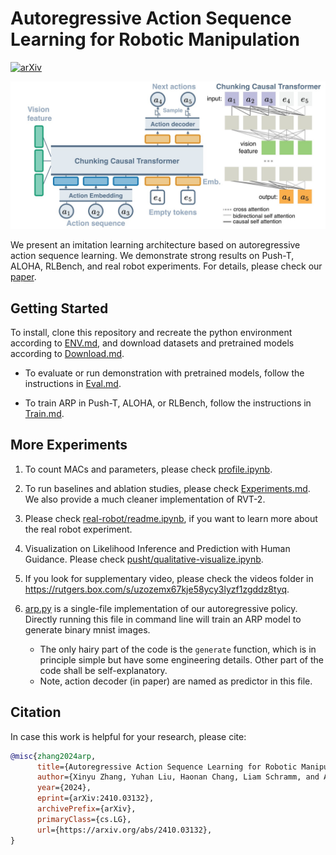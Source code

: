 # Autoregressive Action Sequence Learning for Robotic Manipulation

[![arXiv](https://img.shields.io/badge/arXiv-2410.03132-b31b1b.svg)](https://arxiv.org/abs/2410.03132) <!-- rlbench sota badge -->

![](assets/main-fig.jpg)


We present an imitation learning architecture based on autoregressive action sequence learning. We demonstrate strong results on Push-T, ALOHA, RLBench, and real robot experiments. For details, please check our [paper](https://arxiv.org/abs/2410.03132). 

## Getting Started

To install, clone this repository and recreate the python environment according to [ENV.md](ENV.md), and download datasets and pretrained models according to [Download.md](Download.md).


- To evaluate or run demonstration with pretrained models, follow the instructions in [Eval.md](Eval.md).

- To train ARP in Push-T, ALOHA, or RLBench, follow the instructions in [Train.md](Train.md).


## More Experiments

1. To count MACs and parameters, please check [profile.ipynb](profile.ipynb). 

1. To run baselines and ablation studies, please check [Experiments.md](Experiments.md). We also provide a much cleaner implementation of RVT-2. 

2. Please check [real-robot/readme.ipynb](real-robot/readme.ipynb), if you want to learn more about the real robot experiment.

3. Visualization on Likelihood Inference and Prediction with Human Guidance. Please check [pusht/qualitative-visualize.ipynb](pusht/qualitative-visualize.ipynb). 

4. If you look for supplementary video, please check the videos folder in https://rutgers.box.com/s/uzozemx67kje58ycy3lyzf1zgddz8tyq.

4. [arp.py](arp.py) is a single-file implementation of our autoregressive policy. Directly running this file in command line will train an ARP model to generate binary mnist images. 
    - The only hairy part of the code is the `generate` function, which is in principle simple but have some engineering details. Other part of the code shall be self-explanatory.
    - Note, action decoder (in paper) are named as predictor in this file.




## Citation

In case this work is helpful for your research, please cite: 

```bibtex
@misc{zhang2024arp,
      title={Autoregressive Action Sequence Learning for Robotic Manipulation}, 
      author={Xinyu Zhang, Yuhan Liu, Haonan Chang, Liam Schramm, and Abdeslam Boularias},
      year={2024},
      eprint={arXiv:2410.03132},
      archivePrefix={arXiv},
      primaryClass={cs.LG},
      url={https://arxiv.org/abs/2410.03132}, 
}
```